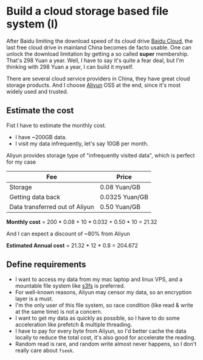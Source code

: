 Build a cloud storage based file system (I)
======================================

After Baidu limiting the download speed of its cloud drive [Baidu Cloud](http://pan.baidu.com), the last free cloud drive in mainland China becomes de facto usable. One can unlock the download limitation by getting a so called **super** membership. That's 298 Yuan a year. Well, I have to say it's quite a fear deal, but I'm thinking with 298 Yuan a year, I can build it myself.

There are several cloud service providers in China, they have great cloud storage products. And I choose [Aliyun](http://aliyun.com) OSS at the end, since it's most widely used and trusted.

## Estimate the cost
Fist I have to estimate the monthly cost.
* I have ~200GB data.
* I visit my data infrequently, let's say 10GB per month.

Aliyun provides storage type of "infrequently visited data", which is perfect for my case

|Fee| Price|
|-------|-------------|
|Storage | 0.08 Yuan/GB|
|Getting data back |0.0325 Yuan/GB |
|Data transferred out of Aliyun | 0.50 Yuan/GB |

**Monthly cost** = 200 \* 0.08 + 10 \* 0.032 + 0.50 \* 10 = 21.32

And I can expect a discount of ~80% from Aliyun  

**Estimated Annual cost** = 21.32 \* 12 \* 0.8 = 204.672

## Define requirements
* I want to access my data from my mac laptop and linux VPS, and a mountable file system like [s3fs](https://github.com/s3fs-fuse/s3fs-fuse) is preferred.
* For well-known reasons, Aliyun may censor my data, so an encryption layer is a must.
* I'm the only user of this file system, so race condition (like read & write at the same time) is not a concern.
* I want to get my data as quickly as possible, so I have to do some acceleration like prefetch & multiple threading.
* I have to pay for every byte from Aliyun, so I'd better cache the data locally to reduce the total cost, it's also good for accelerate the reading.
* Random read is rare, and random write almost never happens, so I don't really care about `fseek`.
